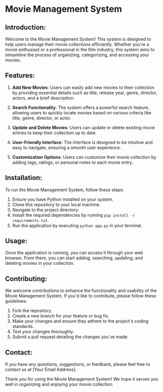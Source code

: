 # Movie Management System 

## Introduction:

Welcome to the Movie Management System! This system is designed to help users manage their movie collections efficiently. Whether you're a movie enthusiast or a professional in the film industry, this system aims to streamline the process of organizing, categorizing, and accessing your movies.

## Features:

1. **Add New Movies**: Users can easily add new movies to their collection by providing essential details such as title, release year, genre, director, actors, and a brief description.

2. **Search Functionality**: The system offers a powerful search feature, allowing users to quickly locate movies based on various criteria like title, genre, director, or actor.

3. **Update and Delete Movies**: Users can update or delete existing movie entries to keep their collection up to date.

4. **User-Friendly Interface**: The interface is designed to be intuitive and easy to navigate, ensuring a smooth user experience.

5. **Customization Options**: Users can customize their movie collection by adding tags, ratings, or personal notes to each movie entry.

## Installation:

To run the Movie Management System, follow these steps:

1. Ensure you have Python installed on your system.
2. Clone this repository to your local machine.
3. Navigate to the project directory.
4. Install the required dependencies by running `pip install -r requirements.txt`.
5. Run the application by executing `python app.py` in your terminal.

## Usage:

Once the application is running, you can access it through your web browser. From there, you can start adding, searching, updating, and deleting movies in your collection.

## Contributing:

We welcome contributions to enhance the functionality and usability of the Movie Management System. If you'd like to contribute, please follow these guidelines:

1. Fork the repository.
2. Create a new branch for your feature or bug fix.
3. Make your changes and ensure they adhere to the project's coding standards.
4. Test your changes thoroughly.
5. Submit a pull request detailing the changes you've made.

## Contact:

If you have any questions, suggestions, or feedback, please feel free to contact us at [Your Email Address].

Thank you for using the Movie Management System! We hope it serves you well in organizing and enjoying your movie collection.
